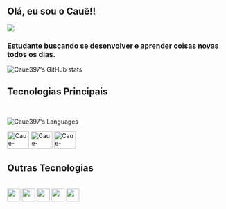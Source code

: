 ## Olá, eu sou o Cauê!! 

<a href="https://www.linkedin.com/in/cau%C3%AA-gallizzi-61a77724a/" target="_blank"><img src="https://img.shields.io/badge/LinkedIn-0077B5?style=for-the-badge&logo=linkedin&logoColor=white" /></a>

### Estudante buscando se desenvolver e aprender coisas novas todos os dias.

![Caue397's GitHub stats](https://github-readme-stats.vercel.app/api?username=Caue397&theme=radical)

## Tecnologias Principais

</br>

![Caue397's Languages](https://github-readme-stats.vercel.app/api/top-langs/?username=Caue397&layout=compact&theme=radical)

<div>
  <img alt="Caue-JavaScript" height="40" width="50" src="https://cdn.jsdelivr.net/gh/devicons/devicon/icons/javascript/javascript-original.svg" />
  <img alt="Caue-TypeScript" height="40" width="50" src="https://cdn.jsdelivr.net/gh/devicons/devicon/icons/typescript/typescript-original.svg" />
  <img alt="Caue-NodeJS" height="40" width="50" src="https://cdn.jsdelivr.net/gh/devicons/devicon/icons/nodejs/nodejs-original.svg" />       
</div>

## Outras Tecnologias

</br>

<div>
  <img align="center" height="30" src="https://img.shields.io/badge/HTML5-E34F26?style=for-the-badge&logo=html5&logoColor=white" />
  <img align="center" height="30" src="https://img.shields.io/badge/CSS3-1572B6?style=for-the-badge&logo=css3&logoColor=white" />
  <img align="center" height="30" src="https://img.shields.io/badge/Sass-CC6699?style=for-the-badge&logo=sass&logoColor=white" />
  <img align="center" height="30" src="https://img.shields.io/badge/Bootstrap-563D7C?style=for-the-badge&logo=bootstrap&logoColor=white" />
  <img align="center" height="30" src="https://img.shields.io/badge/Microsoft_Excel-217346?style=for-the-badge&logo=microsoft-excel&logoColor=white" />
</div>

</br>

